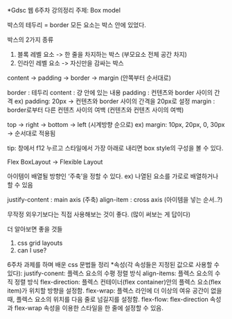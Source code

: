 *Gdsc 웹 6주차 강의정리
주제: Box model

박스의 테두리 = border
모든 요소는 박스 안에 있었다.

박스의 2가지 종류
1. 블록 레벨 요소 -> 한 줄을 차지하는 박스 (부모요소 전체 공간 차지)
2. 인라인 레벨 요소 -> 자신만을 감싸는 박스


content -> padding -> border -> margin (안쪽부터 순서대로)

border : 테두리
content : 걍 안에 있는 내용
padding : 컨텐츠와 border 사이의 간격
ex) padding: 20px -> 컨텐츠와 border 사이의 간격을 20px로 설정
margin : border로부터 다른 컨텐츠 사이의 여백 (컨텐츠와 컨텐츠 사이의 여백)

top -> right -> bottom -> left (시계방향 순으로)
ex) margin: 10px, 20px, 0, 30px -> 순서대로 적용됨

tip: 창에서 f12 누르고 스타일에서 가장 아래로 내리면 box style의 구성을 볼 수 있다.



Flex BoxLayout
-> Flexible Layout

아이템이 배열될 방향인 ‘주축’을 정할 수 있다.
ex) 나열된 요소를 가로로 배열하거나 할 수 있음

justify-content : main axis (주축)
align-item : cross axis (아이템을 넣는 순서..?)

무작정 외우기보다는 직접 사용해보는 것이 좋다. (많이 써보는 게 답이다)

더 알아보면 좋을 것들
1. css grid layouts
2. can I use?


6주차 과제를 하며 배운 css 문법들 정리
*속성(각 속성들은 지정된 값으로 사용할 수 있다):
justify-conent: 플렉스 요소의 수평 정렬 방식
align-items: 플렉스 요소의 수직 정렬 방식
flex-direction: 플렉스 컨테이너(flex container)안의 플렉스 요소(flex item)가 위치할 방향을 설정함.
flex-wrap: 플렉스 라인에 더 이상의 여유 공간이 없을 때, 플렉스 요소의 위치를 다음 줄로 넘길지를 설정함.
flex-flow: flex-direction 속성과 flex-wrap 속성을 이용한 스타일을 한 줄에 설정할 수 있음.
